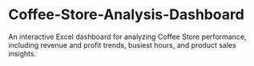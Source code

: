 # Coffee-Store-Analysis-Dashboard
An interactive Excel dashboard for analyzing Coffee Store performance, including revenue and profit trends, busiest hours, and product sales insights.
